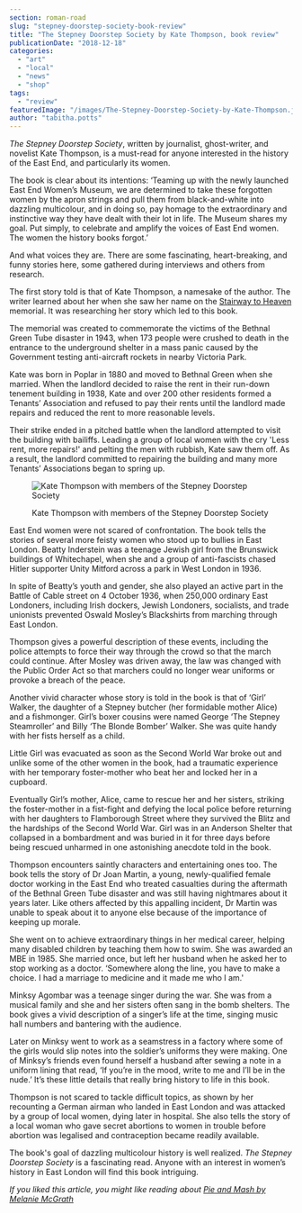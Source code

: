```yaml
---
section: roman-road
slug: "stepney-doorstep-society-book-review"
title: "The Stepney Doorstep Society by Kate Thompson, book review"
publicationDate: "2018-12-18"
categories: 
  - "art"
  - "local"
  - "news"
  - "shop"
tags: 
  - "review"
featuredImage: "/images/The-Stepney-Doorstep-Society-by-Kate-Thompson.jpg"
author: "tabitha.potts"
---
```


_The Stepney Doorstep Society_, written by journalist, ghost-writer, and novelist Kate Thompson, is a must-read for anyone interested in the history of the East End, and particularly its women.

The book is clear about its intentions: ‘Teaming up with the newly launched East End Women’s Museum, we are determined to take these forgotten women by the apron strings and pull them from black-and-white into dazzling multicolour, and in doing so, pay homage to the extraordinary and instinctive way they have dealt with their lot in life. The Museum shares my goal. Put simply, to celebrate and amplify the voices of East End women. The women the history books forgot.’

And what voices they are. There are some fascinating, heart-breaking, and funny stories here, some gathered during interviews and others from research.

The first story told is that of Kate Thompson, a namesake of the author. The writer learned about her when she saw her name on the [Stairway to Heaven](https://romanroadlondon.com/bethnal-green-tube-disaster-stairway-heaven/) memorial. It was researching her story which led to this book.

The memorial was created to commemorate the victims of the Bethnal Green Tube disaster in 1943, when 173 people were crushed to death in the entrance to the underground shelter in a mass panic caused by the Government testing anti-aircraft rockets in nearby Victoria Park.

Kate was born in Poplar in 1880 and moved to Bethnal Green when she married. When the landlord decided to raise the rent in their run-down tenement building in 1938, Kate and over 200 other residents formed a Tenants’ Association and refused to pay their rents until the landlord made repairs and reduced the rent to more reasonable levels.

Their strike ended in a pitched battle when the landlord attempted to visit the building with bailiffs. Leading a group of local women with the cry 'Less rent, more repairs!' and pelting the men with rubbish, Kate saw them off. As a result, the landlord committed to repairing the building and many more Tenants’ Associations began to spring up.

<figure>

![Kate Thompson with members of the Stepney Doorstep Society](/images/Author-with-Stepney-Doorstep-Society-300x225.jpg)

<figcaption>

Kate Thompson with members of the Stepney Doorstep Society

</figcaption>

</figure>

East End women were not scared of confrontation. The book tells the stories of several more feisty women who stood up to bullies in East London. Beatty Inderstein was a teenage Jewish girl from the Brunswick buildings of Whitechapel, when she and a group of anti-fascists chased Hitler supporter Unity Mitford across a park in West London in 1936.

In spite of Beatty’s youth and gender, she also played an active part in the Battle of Cable street on 4 October 1936, when 250,000 ordinary East Londoners, including Irish dockers, Jewish Londoners, socialists, and trade unionists prevented Oswald Mosley’s Blackshirts from marching through East London.

Thompson gives a powerful description of these events, including the police attempts to force their way through the crowd so that the march could continue. After Mosley was driven away, the law was changed with the Public Order Act so that marchers could no longer wear uniforms or provoke a breach of the peace.

Another vivid character whose story is told in the book is that of ‘Girl’ Walker, the daughter of a Stepney butcher (her formidable mother Alice) and a fishmonger. Girl’s boxer cousins were named George ‘The Stepney Steamroller’ and Billy ‘The Blonde Bomber’ Walker. She was quite handy with her fists herself as a child.

Little Girl was evacuated as soon as the Second World War broke out and unlike some of the other women in the book, had a traumatic experience with her temporary foster-mother who beat her and locked her in a cupboard.

Eventually Girl’s mother, Alice, came to rescue her and her sisters, striking the foster-mother in a fist-fight and defying the local police before returning with her daughters to Flamborough Street where they survived the Blitz and the hardships of the Second World War. Girl was in an Anderson Shelter that collapsed in a bombardment and was buried in it for three days before being rescued unharmed in one astonishing anecdote told in the book.

Thompson encounters saintly characters and entertaining ones too. The book tells the story of Dr Joan Martin, a young, newly-qualified female doctor working in the East End who treated casualties during the aftermath of the Bethnal Green Tube disaster and was still having nightmares about it years later. Like others affected by this appalling incident, Dr Martin was unable to speak about it to anyone else because of the importance of keeping up morale.

She went on to achieve extraordinary things in her medical career, helping many disabled children by teaching them how to swim. She was awarded an MBE in 1985. She married once, but left her husband when he asked her to stop working as a doctor. ‘Somewhere along the line, you have to make a choice. I had a marriage to medicine and it made me who I am.'

Minksy Agombar was a teenage singer during the war. She was from a musical family and she and her sisters often sang in the bomb shelters. The book gives a vivid description of a singer’s life at the time, singing music hall numbers and bantering with the audience.

Later on Minksy went to work as a seamstress in a factory where some of the girls would slip notes into the soldier’s uniforms they were making. One of Minksy’s friends even found herself a husband after sewing a note in a uniform lining that read, ‘If you’re in the mood, write to me and I’ll be in the nude.’ It’s these little details that really bring history to life in this book.

Thompson is not scared to tackle difficult topics, as shown by her recounting a German airman who landed in East London and was attacked by a group of local women, dying later in hospital. She also tells the story of a local woman who gave secret abortions to women in trouble before abortion was legalised and contraception became readily available.

The book's goal of dazzling multicolour history is well realized. _The Stepney Doorstep Society_ is a fascinating read. Anyone with an interest in women’s history in East London will find this book intriguing.

_If you liked this article, you might like reading about [Pie and Mash by Melanie McGrath](https://romanroadlondon.com/pie-and-mash-melanie-mcgrath-book-review/)_


